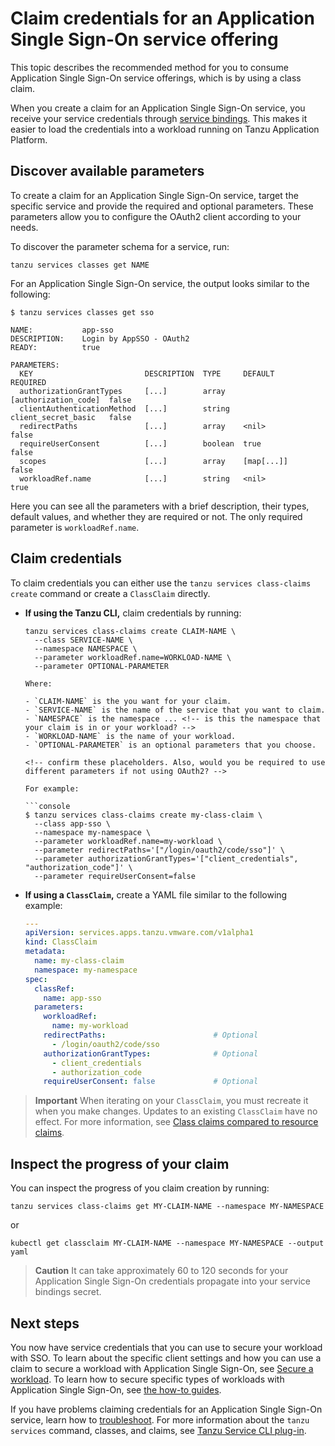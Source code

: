 # Claim credentials for an Application Single Sign-On service offering

This topic describes the recommended method for you to consume Application Single Sign-On
service offerings, which is by using a class claim.

<!--If you want to learn more
about the different levels of Application Single Sign-On, see [The three levels of Application Single Sign-On
consumption](../concepts/app-sso-consumption.hbs.md).-->

When you create a claim for an Application Single Sign-On service, you receive your service
credentials through [service bindings](https://servicebinding.io/).
This makes it easier to load the credentials into a workload running on Tanzu Application Platform.

## <a id="discover-params"></a> Discover available parameters

To create a claim for an Application Single Sign-On service, target the specific service
and provide the required and optional parameters.
These parameters allow you to configure the OAuth2 client according to your needs.
<!-- seems specific to OAuth2 - can this be made generic? -->

To discover the parameter schema for a service, run:

```console
tanzu services classes get NAME
```

For an Application Single Sign-On service, the output looks similar to the following:

```console
$ tanzu services classes get sso

NAME:           app-sso
DESCRIPTION:    Login by AppSSO - OAuth2
READY:          true

PARAMETERS:
  KEY                         DESCRIPTION  TYPE     DEFAULT               REQUIRED
  authorizationGrantTypes     [...]        array    [authorization_code]  false
  clientAuthenticationMethod  [...]        string   client_secret_basic   false
  redirectPaths               [...]        array    <nil>                 false
  requireUserConsent          [...]        boolean  true                  false
  scopes                      [...]        array    [map[...]]            false
  workloadRef.name            [...]        string   <nil>                 true
```

Here you can see all the parameters with a brief description, their types,
default values, and whether they are required or not. The only required parameter is `workloadRef.name`.
<!-- is this statement about the required parameter true for something other than OAuth2? -->

## <a id="claim-creds"></a>Claim credentials

To claim credentials you can either use the `tanzu services class-claims create` command
or create a `ClassClaim` directly.

- **If using the Tanzu CLI,** claim credentials by running:

    ```console
    tanzu services class-claims create CLAIM-NAME \
      --class SERVICE-NAME \
      --namespace NAMESPACE \
      --parameter workloadRef.name=WORKLOAD-NAME \
      --parameter OPTIONAL-PARAMETER

    Where:

    - `CLAIM-NAME` is the you want for your claim.
    - `SERVICE-NAME` is the name of the service that you want to claim.
    - `NAMESPACE` is the namespace ... <!-- is this the namespace that your claim is in or your workload? -->
    - `WORKLOAD-NAME` is the name of your workload.
    - `OPTIONAL-PARAMETER` is an optional parameters that you choose.

    <!-- confirm these placeholders. Also, would you be required to use different parameters if not using OAuth2? -->

    For example:

    ```console
    $ tanzu services class-claims create my-class-claim \
      --class app-sso \
      --namespace my-namespace \
      --parameter workloadRef.name=my-workload \
      --parameter redirectPaths='["/login/oauth2/code/sso"]' \
      --parameter authorizationGrantTypes='["client_credentials", "authorization_code"]' \
      --parameter requireUserConsent=false
    ```

- **If using a `ClassClaim`,** create a YAML file similar to the following example:

    ```yaml
    ---
    apiVersion: services.apps.tanzu.vmware.com/v1alpha1
    kind: ClassClaim
    metadata:
      name: my-class-claim
      namespace: my-namespace
    spec:
      classRef:
        name: app-sso
      parameters:
        workloadRef:
          name: my-workload
        redirectPaths:                        # Optional
          - /login/oauth2/code/sso
        authorizationGrantTypes:              # Optional
          - client_credentials
          - authorization_code
        requireUserConsent: false             # Optional
    ```

> **Important** When iterating on your `ClassClaim`, you must recreate it when you make changes.
> Updates to an existing `ClassClaim` have no effect.
> For more information, see
> [Class claims compared to resource claims](../../../services-toolkit/concepts/class-claim-vs-resource-claim.hbs.md#classclaim).

## <a id="inspect"></a>Inspect the progress of your claim

You can inspect the progress of you claim creation by running:

```console
tanzu services class-claims get MY-CLAIM-NAME --namespace MY-NAMESPACE
```

or

```console
kubectl get classclaim MY-CLAIM-NAME --namespace MY-NAMESPACE --output yaml
```

> **Caution** It can take approximately 60 to 120 seconds for your Application Single Sign-On
> credentials propagate into your service bindings secret.

## <a id="next-steps"></a>Next steps

You now have service credentials that you can use to secure your workload with SSO.
To learn about the specific client settings and how you can use a claim to secure a workload with
Application Single Sign-On, see [Secure a workload](secure-workload.hbs.md).
To learn how to secure specific types of workloads with Application Single Sign-On, see [the how-to guides](../../how-to-guides/index.hbs.md). <!-- link to specific pages -->

If you have problems claiming credentials for an Application Single Sign-On service, learn how
to [troubleshoot](../../how-to-guides/troubleshoot.hbs.md).
For more information about the `tanzu services` command, classes, and claims, see
[Tanzu Service CLI plug-in](../../../services-toolkit/reference/tanzu-service-cli.hbs.md).


